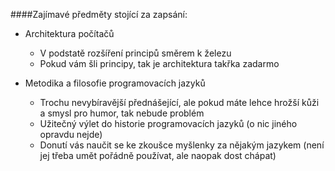 ####Zajímavé předměty stojící za zapsání:
- Architektura počítačů
  - V podstatě rozšíření principů směrem k železu
  - Pokud vám šli principy, tak je architektura takřka zadarmo
  
- Metodika a filosofie programovacích jazyků
  - Trochu nevybíravější přednášející, ale pokud máte lehce hrožší kůži a smysl pro humor, tak nebude problém
  - Užitečný výlet do historie programovacích jazyků (o nic jiného opravdu nejde)
  - Donutí vás naučit se ke zkoušce myšlenky za nějakým jazykem (není jej třeba umět pořádně používat, ale naopak dost chápat)
  

  
  
